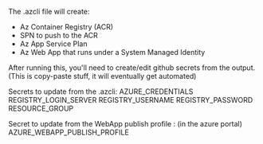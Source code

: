 The .azcli file will create:
- Az Container Registry (ACR)
- SPN to push to the ACR
- Az App Service Plan
- Az Web App that runs under a System Managed Identity

After running this, you'll need to create/edit github secrets from the output.
(This is copy-paste stuff, it will eventually get automated)

Secrets to update from the .azcli:
AZURE_CREDENTIALS
REGISTRY_LOGIN_SERVER
REGISTRY_USERNAME
REGISTRY_PASSWORD
RESOURCE_GROUP

Secret to update from the WebApp publish profile :
(in the azure portal)
AZURE_WEBAPP_PUBLISH_PROFILE